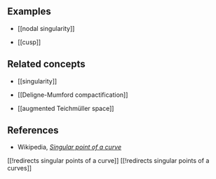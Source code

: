 
## Examples

* [[nodal singularity]]

* [[cusp]]

## Related concepts

* [[singularity]]

* [[Deligne-Mumford compactification]]

* [[augmented Teichmüller space]]

## References

* Wikipedia, _[Singular point of a curve](https://en.wikipedia.org/wiki/Singular_point_of_a_curve)_

[[!redirects singular points of a curve]]
[[!redirects singular points of a curves]]



